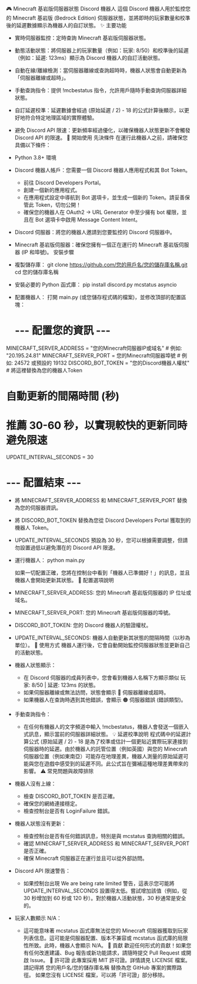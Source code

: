 🎮 Minecraft 基岩版伺服器狀態 Discord 機器人
這個 Discord 機器人用於監控您的 Minecraft 基岩版 (Bedrock Edition) 伺服器狀態，並將即時的玩家數量和校準後的延遲數據顯示為機器人的自訂狀態。
✨ 主要功能
 * 實時伺服器監控：定時查詢 Minecraft 基岩版伺服器狀態。
 * 動態活動狀態：將伺服器上的玩家數量（例如：玩家: 8/50）和校準後的延遲（例如：延遲: 123ms）顯示為 Discord 機器人的自訂活動狀態。
 * 自動在線/離線檢測：當伺服器離線或查詢超時時，機器人狀態會自動更新為「伺服器離線或超時」。
 * 手動查詢指令：提供 !mcbestatus 指令，允許用戶隨時手動查詢伺服器詳細狀態。
 * 自訂延遲校準：延遲數據會經過 (原始延遲 / 2) - 18 的公式計算後顯示，以更好地符合特定地理區域的實際體驗。
 * 避免 Discord API 限速：更新頻率經過優化，以確保機器人狀態更新不會觸發 Discord API 的限速。
🚀 開始使用
先決條件
在運行此機器人之前，請確保您具備以下條件：
 * Python 3.8+ 環境
 * Discord 機器人帳戶：您需要一個 Discord 機器人應用程式和其 Bot Token。
   * 前往 Discord Developers Portal。
   * 創建一個新的應用程式。
   * 在應用程式設定中導航到 Bot 選項卡，並生成一個新的 Token。請妥善保管此 Token，切勿公開！
   * 確保您的機器人在 OAuth2 -> URL Generator 中至少擁有 bot 權限，並且在 Bot 選項卡中啟用 Message Content Intent。
 * Discord 伺服器：將您的機器人邀請到您要監控的 Discord 伺服器中。
 * Minecraft 基岩版伺服器：確保您擁有一個正在運行的 Minecraft 基岩版伺服器 (IP 和埠號)。
安裝步驟
 * 複製儲存庫：
   git clone https://github.com/您的用戶名/您的儲存庫名稱.git
cd 您的儲存庫名稱

 * 安裝必要的 Python 函式庫：
   pip install discord.py mcstatus asyncio

 * 配置機器人：
   打開 main.py (或您儲存程式碼的檔案)，並修改頂部的配置區塊：
   # --- 配置您的資訊 ---
MINECRAFT_SERVER_ADDRESS = "您的Minecraft伺服器IP或域名" # 例如: "20.195.24.81"
MINECRAFT_SERVER_PORT = 您的Minecraft伺服器埠號 # 例如: 24572 或預設的 19132
DISCORD_BOT_TOKEN = "您的Discord機器人權杖" # 將這裡替換為您的機器人Token

# 自動更新的間隔時間 (秒)
# 推薦 30-60 秒，以實現較快的更新同時避免限速
UPDATE_INTERVAL_SECONDS = 30
# --- 配置結束 ---

   * 將 MINECRAFT_SERVER_ADDRESS 和 MINECRAFT_SERVER_PORT 替換為您的伺服器資訊。
   * 將 DISCORD_BOT_TOKEN 替換為您從 Discord Developers Portal 獲取到的機器人 Token。
   * UPDATE_INTERVAL_SECONDS 預設為 30 秒，您可以根據需要調整，但請勿設置過低以避免潛在的 Discord API 限速。
 * 運行機器人：
   python main.py

   如果一切配置正確，您將在控制台中看到「機器人已準備好！」的訊息，並且機器人會開始更新其狀態。
🔧 配置選項說明
 * MINECRAFT_SERVER_ADDRESS: 您的 Minecraft 基岩版伺服器的 IP 位址或域名。
 * MINECRAFT_SERVER_PORT: 您的 Minecraft 基岩版伺服器的埠號。
 * DISCORD_BOT_TOKEN: 您的 Discord 機器人的驗證權杖。
 * UPDATE_INTERVAL_SECONDS: 機器人自動更新其狀態的間隔時間（以秒為單位）。
📝 使用方式
機器人運行後，它會自動開始監控伺服器狀態並更新自己的活動狀態。
 * 機器人狀態顯示：
   * 在 Discord 伺服器的成員列表中，您會看到機器人名稱下方顯示類似 玩家: 8/50 | 延遲: 123ms 的狀態。
   * 如果伺服器離線或無法訪問，狀態會顯示 🔴 伺服器離線或超時。
   * 如果機器人在查詢時遇到其他錯誤，會顯示 🟠 伺服器錯誤 (錯誤類型)。
 * 手動查詢指令：
   * 在任何有機器人的文字頻道中輸入 !mcbestatus，機器人會發送一個嵌入式訊息，顯示當前的伺服器詳細狀態。
💡 延遲校準說明
程式碼中的延遲計算公式 (原始延遲 / 2) - 18 是為了校準或估計一個更貼近實際玩家連接到伺服器時的延遲。由於機器人的託管位置（例如英國）與您的 Minecraft 伺服器位置（例如東南亞）可能存在地理差異，機器人測量的原始延遲可能與您在遊戲中感受到的延遲不同。此公式旨在彌補這種地理差異帶來的影響。
⚠️ 常見問題與故障排除
 * 機器人沒有上線：
   * 檢查 DISCORD_BOT_TOKEN 是否正確。
   * 確保您的網絡連接穩定。
   * 檢查控制台是否有 LoginFailure 錯誤。
 * 機器人狀態沒有更新：
   * 檢查控制台是否有任何錯誤訊息，特別是與 mcstatus 查詢相關的錯誤。
   * 確認 MINECRAFT_SERVER_ADDRESS 和 MINECRAFT_SERVER_PORT 是否正確。
   * 確保 Minecraft 伺服器正在運行並且可以從外部訪問。
 * Discord API 限速警告：
   * 如果控制台出現 We are being rate limited 警告，這表示您可能將 UPDATE_INTERVAL_SECONDS 設置得太低。嘗試增加該值（例如，從 30 秒增加到 60 秒或 120 秒）。對於機器人活動狀態，30 秒通常是安全的。
 * 玩家人數顯示 N/A：
   * 這可能意味著 mcstatus 函式庫無法從您的 Minecraft 伺服器獲取到玩家列表信息。這可能是伺服器配置、版本不兼容或 mcstatus 函式庫的局限性所致。此時，機器人會顯示 N/A。
🤝 貢獻
歡迎任何形式的貢獻！如果您有任何改進建議、Bug 報告或新功能請求，請隨時提交 Pull Request 或開啟 Issue。
📄 許可證
此專案採用 MIT 許可證。詳情請見 LICENSE 檔案。
請記得將 您的用戶名/您的儲存庫名稱 替換為您 GitHub 專案的實際路徑。
如果您沒有 LICENSE 檔案，可以將「許可證」部分移除。
